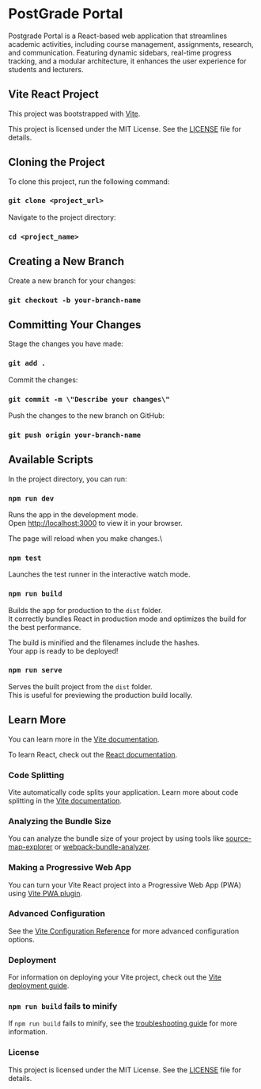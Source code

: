# PostGrade Portal

Postgrade Portal is a React-based web application that streamlines academic activities, including course management, assignments, research, and communication. Featuring dynamic sidebars, real-time progress tracking, and a modular architecture, it enhances the user experience for students and lecturers.

## Vite React Project

This project was bootstrapped with [Vite](https://vitejs.dev/).

This project is licensed under the MIT License. See the [LICENSE](./LICENSE) file for details.

## Cloning the Project

To clone this project, run the following command:

### `git clone <project_url>`

Navigate to the project directory:

### `cd <project_name>`

## Creating a New Branch

Create a new branch for your changes:

### `git checkout -b your-branch-name`

## Committing Your Changes

Stage the changes you have made:

### `git add .`

Commit the changes:

### `git commit -m \"Describe your changes\"`

Push the changes to the new branch on GitHub:

### `git push origin your-branch-name`

## Available Scripts

In the project directory, you can run:

### `npm run dev`

Runs the app in the development mode.\
Open [http://localhost:3000](http://localhost:3000) to view it in your browser.

The page will reload when you make changes.\

### `npm test`

Launches the test runner in the interactive watch mode.

### `npm run build`

Builds the app for production to the `dist` folder.\
It correctly bundles React in production mode and optimizes the build for the best performance.

The build is minified and the filenames include the hashes.\
Your app is ready to be deployed!

### `npm run serve`

Serves the built project from the `dist` folder.\
This is useful for previewing the production build locally.

## Learn More

You can learn more in the [Vite documentation](https://vitejs.dev/guide/).

To learn React, check out the [React documentation](https://reactjs.org/).

### Code Splitting

Vite automatically code splits your application. Learn more about code splitting in the [Vite documentation](https://vitejs.dev/guide/features.html#code-splitting).

### Analyzing the Bundle Size

You can analyze the bundle size of your project by using tools like [source-map-explorer](https://www.npmjs.com/package/source-map-explorer) or [webpack-bundle-analyzer](https://www.npmjs.com/package/webpack-bundle-analyzer).

### Making a Progressive Web App

You can turn your Vite React project into a Progressive Web App (PWA) using [Vite PWA plugin](https://vite-pwa-org.netlify.app/).

### Advanced Configuration

See the [Vite Configuration Reference](https://vitejs.dev/config/) for more advanced configuration options.

### Deployment

For information on deploying your Vite project, check out the [Vite deployment guide](https://vitejs.dev/guide/static-deploy.html).

### `npm run build` fails to minify

If `npm run build` fails to minify, see the [troubleshooting guide](https://vitejs.dev/guide/static-deploy.html#build-fails-to-minify) for more information.

### License

This project is licensed under the MIT License. See the [LICENSE](./LICENSE) file for details.

